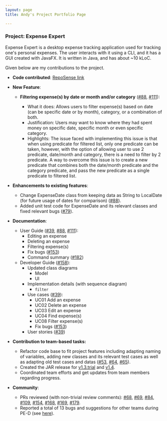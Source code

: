 ```yaml
---
layout: page
title: Andy's Project Portfolio Page

---
```


### Project: Expense Expert

Expense Expert is a desktop expense tracking application used for tracking one's personal expenses. The user interacts 
with it using a CLI, and it has a GUI created with JavaFX. It is written in Java, and has about ~10 kLoC.

Given below are my contributions to the project.

- **Code contributed**: [RepoSense link](https://nus-cs2103-ay2122s2.github.io/tp-dashboard/?search=lamwj98&breakdown=true)

- **New Feature**:
  - **Filtering expense(s) by date or month and/or category** ([#88](https://github.com/AY2122S2-CS2103T-W09-3/tp/pull/88), [#111](https://github.com/AY2122S2-CS2103T-W09-3/tp/pull/111)):

    - What it does: Allows users to filter expense(s) based on date (can be specific date or by month), category, or a combination of both.
    - Justification: Users may want to know where they had spent money on specific date, specific month or even specific category.
    - Highlights: The issue faced with implementing this issue is that when using predicate for filtered list, only one predicate can be taken, however, with the option of allowing user to use 2 predicate, date/month and category, there is a need to filter by 2 predicate. A way to overcome this issue is to create a new predicate that combines both the date/month predicate and the category predicate, and pass the new predicate as a single predicate to filtered list.

- **Enhancements to existing features**:

  - Change ExpenseDate class from keeping data as String to LocalDate (for future usage of dates for comparison) ([#88](https://github.com/AY2122S2-CS2103T-W09-3/tp/pull/88)).
  - Added unit test code for ExpenseDate and its relevant classes and fixed relevant bugs ([#79](https://github.com/AY2122S2-CS2103T-W09-3/tp/pull/79)).

- **Documentation**:

  - User Guide ([#39](https://github.com/AY2122S2-CS2103T-W09-3/tp/pull/39), [#88](https://github.com/AY2122S2-CS2103T-W09-3/tp/pull/88), [#111](https://github.com/AY2122S2-CS2103T-W09-3/tp/pull/111)):
    - Editing an expense
    - Deleting an expense
    - Filtering expense(s)
    - Fix bugs ([#153](https://github.com/AY2122S2-CS2103T-W09-3/tp/pull/153))
    - Command summary ([#182](https://github.com/AY2122S2-CS2103T-W09-3/tp/pull/182))
  - Developer Guide ([#158](https://github.com/AY2122S2-CS2103T-W09-3/tp/pull/158)):
    - Updated class diagrams 
      - Model
      - UI
    - Implementation details (with sequence diagram)
      - `filter`
    - Use cases ([#39](https://github.com/AY2122S2-CS2103T-W09-3/tp/pull/39)):
      - UC01 Add an expense
      - UC02 Delete an expense
      - UC03 Edit an expense
      - UC04 Find expense(s)
      - UC08 Filter expense(s) 
      - Fix bugs ([#153](https://github.com/AY2122S2-CS2103T-W09-3/tp/pull/153))
    - User stories ([#39](https://github.com/AY2122S2-CS2103T-W09-3/tp/pull/39))
    
- **Contribution to team-based tasks:**
  - Refactor code base to fit project features including adapting naming of variables, adding new classes and its relevant test cases as well as adapting old test cases and datas ([#53](https://github.com/AY2122S2-CS2103T-W09-3/tp/pull/53), [#64](https://github.com/AY2122S2-CS2103T-W09-3/tp/pull/64), [#65](https://github.com/AY2122S2-CS2103T-W09-3/tp/pull/65)).
  - Created the JAR release for [v1.3.trial](https://github.com/AY2122S2-CS2103T-W09-3/tp/releases/tag/v1.3.trial) and [v1.4](https://github.com/AY2122S2-CS2103T-W09-3/tp/releases/tag/v1.4).
  - Coordinated team efforts and get updates from team members regarding progress.

- **Community**:
  - PRs reviewed (with non-trivial review comments): [#68](https://github.com/AY2122S2-CS2103T-W09-3/tp/pull/68), [#69](https://github.com/AY2122S2-CS2103T-W09-3/tp/pull/69), [#84](https://github.com/AY2122S2-CS2103T-W09-3/tp/pull/84), [#109](https://github.com/AY2122S2-CS2103T-W09-3/tp/pull/109), [#154](https://github.com/AY2122S2-CS2103T-W09-3/tp/pull/154), [#168](https://github.com/AY2122S2-CS2103T-W09-3/tp/pull/168), [#169](https://github.com/AY2122S2-CS2103T-W09-3/tp/pull/169), [#179](https://github.com/AY2122S2-CS2103T-W09-3/tp/pull/179).
  - Reported a total of 13 bugs and suggestions for other teams during PE-D (see [here](https://github.com/lamwj98/ped/issues)).
  
